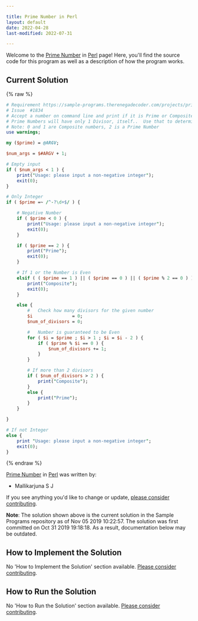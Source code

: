 ```yaml
---

title: Prime Number in Perl
layout: default
date: 2022-04-28
last-modified: 2022-07-31

---
```


Welcome to the [Prime Number](https://sampleprograms.io/projects/prime-number) in [Perl](https://sampleprograms.io/languages/perl) page! Here, you'll find the source code for this program as well as a description of how the program works.

## Current Solution

{% raw %}

```perl
# Requirement https://sample-programs.therenegadecoder.com/projects/prime-number/
# Issue  #1834
# Accept a number on command line and print if it is Prime or Composite
# Prime Numbers will have only 1 Divisor, itself..  Use that to determine Composite.
# Note: 0 and 1 are Composite numbers, 2 is a Prime Number
use warnings;

my ($prime) = @ARGV;

$num_args = $#ARGV + 1;

# Empty input
if ( $num_args < 1 ) {
    print("Usage: please input a non-negative integer");
    exit(0);
}

# Only Integer
if ( $prime =~ /^-?\d+$/ ) {

    # Negative Number
    if ( $prime < 0 ) {
        print("Usage: please input a non-negative integer");
        exit(0);
    }

    if ( $prime == 2 ) {
        print("Prime");
        exit(0);
    }

    # If 1 or the Number is Even
    elsif ( ( $prime == 1 ) || ( $prime == 0 ) || ( $prime % 2 == 0 ) ) {
        print("Composite");
        exit(0);
    }

    else {
        #   Check how many divisors for the given number
        $i               = 0;
        $num_of_divisors = 0;

        #   Number is guaranteed to be Even
        for ( $i = $prime ; $i > 1 ; $i = $i - 2 ) {
            if ( $prime % $i == 0 ) {
                $num_of_divisors += 1;
            }
        }

        # If more than 2 divisors
        if ( $num_of_divisors > 2 ) {
            print("Composite");
        }
        else {
            print("Prime");
        }
    }

}

# If not Integer
else {
    print "Usage: please input a non-negative integer";
    exit(0);
}
```

{% endraw %}

[Prime Number](https://sampleprograms.io/projects/prime-number) in [Perl](https://sampleprograms.io/languages/perl) was written by:

- Mallikarjuna S J

If you see anything you'd like to change or update, [please consider contributing](https://github.com/TheRenegadeCoder/sample-programs).

**Note**: The solution shown above is the current solution in the Sample Programs repository as of Nov 05 2019 10:22:57. The solution was first committed on Oct 31 2019 19:18:18. As a result, documentation below may be outdated.

## How to Implement the Solution

No 'How to Implement the Solution' section available. [Please consider contributing](https://github.com/TheRenegadeCoder/sample-programs-website).

## How to Run the Solution

No 'How to Run the Solution' section available. [Please consider contributing](https://github.com/TheRenegadeCoder/sample-programs-website).